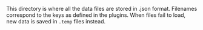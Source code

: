 This directory is where all the data files are stored in .json format. Filenames correspond to the keys as defined in the plugins. When files fail to load, new data is saved in `.temp` files instead.